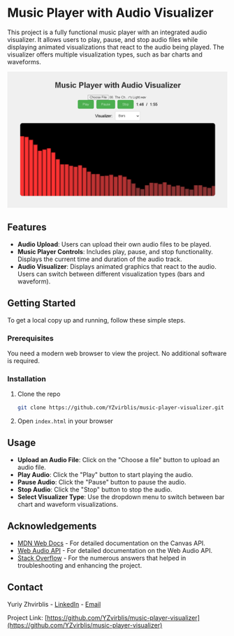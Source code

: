# Music Player with Audio Visualizer

This project is a fully functional music player with an integrated audio visualizer. It allows users to play, pause, and stop audio files while displaying animated visualizations that react to the audio being played. The visualizer offers multiple visualization types, such as bar charts and waveforms.

![Music Player Screenshot](screenshot.png)

## Features

- **Audio Upload**: Users can upload their own audio files to be played.
- **Music Player Controls**: Includes play, pause, and stop functionality. Displays the current time and duration of the audio track.
- **Audio Visualizer**: Displays animated graphics that react to the audio. Users can switch between different visualization types (bars and waveform).

## Getting Started

To get a local copy up and running, follow these simple steps.

### Prerequisites

You need a modern web browser to view the project. No additional software is required.

### Installation

1. Clone the repo
   ```sh
   git clone https://github.com/YZvirblis/music-player-visualizer.git
   ```
2. Open `index.html` in your browser

## Usage

- **Upload an Audio File**: Click on the "Choose a file" button to upload an audio file.
- **Play Audio**: Click the "Play" button to start playing the audio.
- **Pause Audio**: Click the "Pause" button to pause the audio.
- **Stop Audio**: Click the "Stop" button to stop the audio.
- **Select Visualizer Type**: Use the dropdown menu to switch between bar chart and waveform visualizations.

## Acknowledgements

- [MDN Web Docs](https://developer.mozilla.org/en-US/docs/Web/API/Canvas_API) - For detailed documentation on the Canvas API.
- [Web Audio API](https://developer.mozilla.org/en-US/docs/Web/API/Web_Audio_API) - For detailed documentation on the Web Audio API.
- [Stack Overflow](https://stackoverflow.com) - For the numerous answers that helped in troubleshooting and enhancing the project.

## Contact

Yuriy Zhvirblis - [LinkedIn](https://www.linkedin.com/in/yuriy-zvirblis/) - [Email](mailto:yuriyzdev@hotmail.com)

Project Link: [https://github.com/YZvirblis/music-player-visualizer](https://github.com/YZvirblis/music-player-visualizer)
